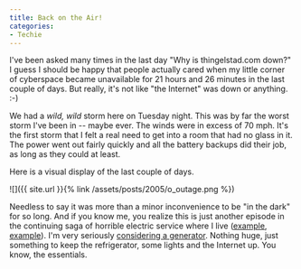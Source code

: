 ```yaml
---
title: Back on the Air!
categories:
- Techie
---
```


I've been asked many times in the last day "Why is thingelstad.com down?" I guess I should be happy that people actually cared when my little corner of cyberspace became unavailable for 21 hours and 26 minutes in the last couple of days. But really, it's not like "the Internet" was down or anything. :-)

We had a _wild, wild_ storm here on Tuesday night. This was by far the worst storm I've been in -- maybe ever. The winds were in excess of 70 mph. It's the first storm that I felt a real need to get into a room that had no glass in it. The power went out fairly quickly and all the battery backups did their job, as long as they could at least.

Here is a visual display of the last couple of days.

![]({{ site.url }}{% link /assets/posts/2005/o_outage.png %})

Needless to say it was more than a minor inconvenience to be "in the dark" for so long. And if you know me, you realize this is just another episode in the continuing saga of horrible electric service where I live ([example](/thingelstad/power-outage), [example](/thingelstad/power-blip)). I'm very seriously [considering a generator](http://electricgeneratorsdirect.com/catalog/product_info.php?cPath=36_139_70&products_id=181). Nothing huge, just something to keep the refrigerator, some lights and the Internet up. You know, the essentials.
